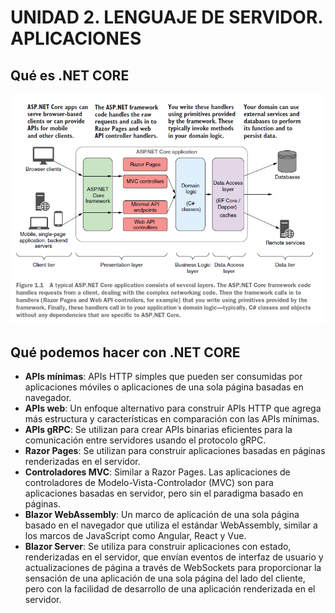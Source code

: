 ﻿# UNIDAD 2. LENGUAJE DE SERVIDOR. APLICACIONES

## Qué es .NET CORE

![](img/dotnet.PNG) 

## Qué podemos hacer con .NET CORE

- **APIs mínimas**: APIs HTTP simples que pueden ser consumidas por aplicaciones móviles o aplicaciones de una sola página basadas en navegador.
- **APIs web**: Un enfoque alternativo para construir APIs HTTP que agrega más estructura y características en comparación con las APIs mínimas.
- **APIs gRPC**: Se utilizan para crear APIs binarias eficientes para la comunicación entre servidores usando el protocolo gRPC.
- **Razor Pages**: Se utilizan para construir aplicaciones basadas en páginas renderizadas en el servidor.
- **Controladores MVC**: Similar a Razor Pages. Las aplicaciones de controladores de Modelo-Vista-Controlador (MVC) son para aplicaciones basadas en servidor, pero sin el paradigma basado en páginas.
- **Blazor WebAssembly**: Un marco de aplicación de una sola página basado en el navegador que utiliza el estándar WebAssembly, similar a los marcos de JavaScript como Angular, React y Vue.
- **Blazor Server**: Se utiliza para construir aplicaciones con estado, renderizadas en el servidor, que envían eventos de interfaz de usuario y actualizaciones de página a través de WebSockets para proporcionar la sensación de una aplicación de una sola página del lado del cliente, pero con la facilidad de desarrollo de una aplicación renderizada en el servidor.
